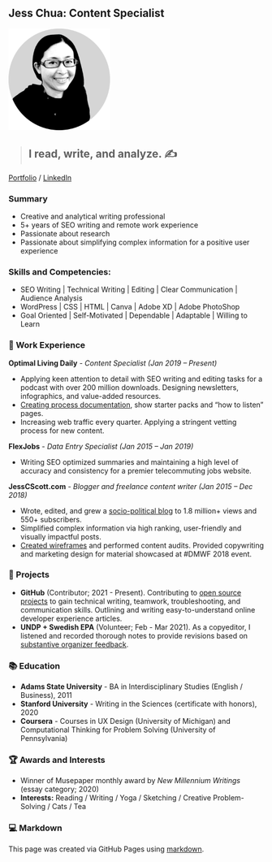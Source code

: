## Jess Chua: Content Specialist

<img src="https://raw.githubusercontent.com/fanatiicx/fanatiicx.github.io/gh-pages/portrait_grey.png" alt="jess_face" width="200"/>

> ## I read, write, and analyze. ✍️

[Portfolio](https://jesschua.com) / [LinkedIn](https://www.linkedin.com/in/jesschua/)

### Summary

- Creative and analytical writing professional
- 5+ years of SEO writing and remote work experience
- Passionate about research 
- Passionate about simplifying complex information for a positive user experience

### Skills and Competencies:

- SEO Writing | Technical Writing | Editing | Clear Communication | Audience Analysis 
- WordPress | CSS | HTML | Canva | Adobe XD | Adobe PhotoShop
- Goal Oriented | Self-Motivated | Dependable | Adaptable | Willing to Learn

### 📝 Work Experience

**Optimal Living Daily** - *Content Specialist (Jan 2019 – Present)*
* Applying keen attention to detail with SEO writing and editing tasks for a podcast with over 200 million downloads. Designing newsletters, infographics, and value-added resources.
* [Creating process documentation](https://jesschua.com/optimal-living-daily/), show starter packs and “how to listen” pages.
* Increasing web traffic every quarter. Applying a stringent vetting process for new content.

**FlexJobs** - *Data Entry Specialist (Jan 2015 – Jan 2019)*

* Writing SEO optimized summaries and maintaining a high level of accuracy and consistency for a premier telecommuting jobs website.

**JessCScott.com** - *Blogger and freelance content writer (Jan 2015 – Dec 2018)*
* Wrote, edited, and grew a [socio-political blog](https://jesschua.com/sg-history/) to 1.8 million+ views and 550+ subscribers. 
* Simplified complex information via high ranking, user-friendly and visually impactful posts.
* [Created wireframes](https://jesschua.com/care-association/) and performed content audits. Provided copywriting and marketing design for material showcased at #DMWF 2018 event.

### 🌱 Projects

* **GitHub** (Contributor; 2021 - Present). Contributing to [open source projects](https://jesschua.com/open-source-projects/) to gain technical writing, teamwork, troubleshooting, and communication skills. Outlining and writing easy-to-understand online developer experience articles.
* **UNDP + Swedish EPA** (Volunteer; Feb - Mar 2021). As a copyeditor, I listened and recorded thorough notes to provide revisions based on [substantive organizer feedback](https://jesschua.com/undp/).

### 📚 Education

* **Adams State University** - BA in Interdisciplinary Studies (English / Business), 2011
* **Stanford University** - Writing in the Sciences (certificate with honors), 2020
* **Coursera** - Courses in UX Design (University of Michigan) and Computational Thinking for Problem Solving (University of Pennsylvania)

### 🏆 Awards and Interests

* Winner of Musepaper monthly award by *New Millennium Writings* (essay category; 2020)
* **Interests:** Reading / Writing / Yoga / Sketching / Creative Problem-Solving / Cats / Tea

### 💻 Markdown

This page was created via GitHub Pages using [markdown](https://guides.github.com/features/mastering-markdown/).
